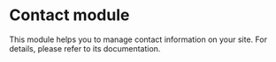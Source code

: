 
Contact module
==============

This module helps you to manage contact information on your site. For details, please refer to its documentation.
